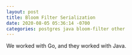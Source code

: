 ```yaml
---
layout: post
title: Bloom Filter Serialization
date: 2020-08-05 05:36:14 -0700
categories: postgres java bloom-filter other
---
```


We worked with Go, and they worked with Java.

